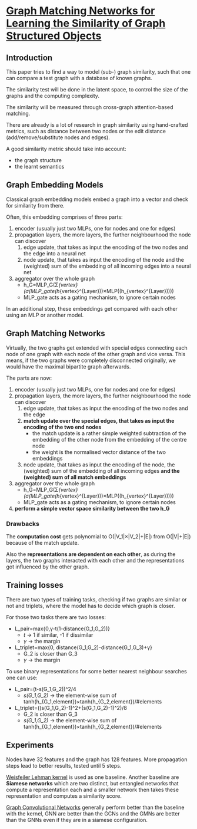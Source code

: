 # [Graph Matching Networks for Learning the Similarity of Graph Structured Objects](https://arxiv.org/abs/1904.12787)
## Introduction
This paper tries to find a way to model (sub-) graph similarity, such that one can compare a test graph with a database of known graphs.

The similarity test will be done in the latent space, to control the size of the graphs and the computing complexity.

The similarity will be measured through cross-graph attention-based matching.

There are already is a lot of research in graph similarity using hand-crafted metrics, such as distance between two nodes or the edit distance \(add/remove/substitute nodes and edges).

A good similarity metric should take into account:
- the graph structure
- the learnt semantics
## Graph Embedding Models
Classical graph embedding models embed a graph into a vector and check for similarity from there.

Often, this embedding comprises of three parts:
1. encoder \(usually just two MLPs, one for nodes and one for edges)
1. propagation layers, the more layers, the further neighbourhood the node can discover
	1. edge update, that takes as input the encoding of the two nodes and the edge into a neural net
	1. node update, that takes as input the encoding of the node and the \(weighted) sum of the embedding of all incoming edges into a neural net
1. aggregator over the whole graph
	- h_G=MLP_G(&Sigma;_{vertex}(&sigma;(MLP_gate(h_{vertex}^{Layer}))&times;MLP((h_{vertex}^{Layer}))))
	- MLP_gate acts as a gating mechanism, to ignore certain nodes
	
In an additional step, these embeddings get compared with each other using an MLP or another model.
## Graph Matching Networks
Virtually, the two graphs get extended with special edges connecting each node of one graph with each node of the other graph and vice versa. This means, if the two graphs were completely disconnected originally, we would have the maximal bipartite graph afterwards.

The parts are now:
1. encoder \(usually just two MLPs, one for nodes and one for edges)
1. propagation layers, the more layers, the further neighbourhood the node can discover
	1. edge update, that takes as input the encoding of the two nodes and the edge
	1. **match update over the special edges, that takes as input the encoding of the two end nodes**
		- the match update is a rather simple weighted subtraction of the embedding of the other node from the embedding of the centre node
		- the weight is the normalised vector distance of the two embeddings
	1. node update, that takes as input the encoding of the node, the \(weighted) sum of the embedding of all incoming edges **and the \(weighted) sum of all match embeddings**
1. aggregator over the whole graph
	- h_G=MLP_G(&Sigma;_{vertex}(&sigma;(MLP_gate(h_{vertex}^{Layer}))&times;MLP((h_{vertex}^{Layer}))))
	- MLP_gate acts as a gating mechanism, to ignore certain nodes
1. **perform a simple vector space similarity between the two h_G**

### Drawbacks
The **computation cost** gets polynomial to O(|V_1|&times;|V_2|+|E|) from O(|V|+|E|) because of the match update.

Also the **representations are dependent on each other**, as during the layers, the two graphs interacted with each other and the representations got influenced by the other graph.
## Training losses
There are two types of training tasks, checking if two graphs are similar or not and triplets, where the model has to decide which graph is closer.

For those two tasks there are two losses:
- L_pair=max\{0,&gamma;-t\(1-distance\(G_1,G_2))}
	- *t* &rightarrow; 1 if similar, -1 if dissimilar
	- *&gamma;* &rightarrow; the margin
- L_triplet=max\{0, distance(G_1,G_2)-distance(G_1,G_3)+&gamma;}
	- G_2 is closer than G_3
	- *&gamma;* &rightarrow; the margin

To use binary representations for some better nearest neighbour searches one can use:
- L_pair=(t-s(G_1,G_2))^2/4
	- *s(G_1,G_2)* &rightarrow; the element-wise sum of tanh\(h_\{G_1,element})&times;tanh\(h_\{G_2,element})\/\#elements
- L_triplet=\(\(s\(G_1,G_2)-1)\^2+\(s\(G_1,G_2)-1)\^2)\/8
	- G_2 is closer than G_3
	- *s(G_1,G_2)* &rightarrow; the element-wise sum of tanh\(h_\{G_1,element})&times;tanh\(h_\{G_2,element})\/\#elements
## Experiments
Nodes have 32 features and the graph has 128 features. More propagation steps lead to better results, tested until 5 steps.

[Weisfeiler Lehman kernel](https://ethz.ch/content/dam/ethz/special-interest/bsse/borgwardt-lab/documents/slides/CA10_WeisfeilerLehman.pdf) is used as one baseline. Another baseline are **Siamese networks** which are two distinct, but entangled networks that compute a representation each and a smaller network then takes these representation and computes a similarity score.

[Graph Convolutional Networks](https://arxiv.org/abs/1609.02907) generally perform better than the baseline with the kernel, GNN are better than the GCNs and the GMNs are better than the GNNs even if they are in a siamese configuration.